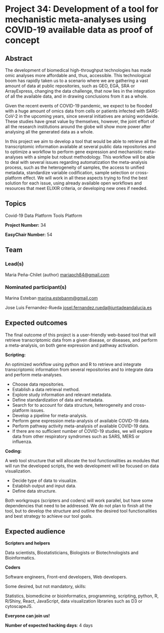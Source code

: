 # Project 34: Development of a tool for mechanistic meta-analyses using COVID-19 available data as proof of concept

## Abstract

The development of biomedical high-throughput technologies has made omic analyses more affordable and, thus, accessible. This technological boom has rapidly taken us to a scenario where we are gathering a vast amount of data at public repositories, such as GEO, EGA, SRA or ArrayExpress, changing the data challenge, that now lies in the integration of all the available data, and in drawing conclusions from it as a whole.

Given the recent events of COVID-19 pandemic, we expect to be flooded with a huge amount of omics data from cells or patients infected with SARS-CoV-2 in the upcoming years, since several initiatives are arising worldwide. These studies have great value by themselves, however, the joint effort of all the research institutions around the globe will show more power after analysing all the generated data as a whole.

In this project we aim to develop a tool that would be able to retrieve all the transcriptomic information available at several public data repositories and to optimize a workflow to perform gene expression and mechanistic meta-analyses with a simple but robust methodology. This workflow will be able to deal with several issues regarding automatization the meta-analysis process, such as the heterogeneity of samples, the access to unified metadata, standardize variable codification, sample selection or cross-platform effect. We will work in all these aspects trying to find the best solution for each issue, using already available open workflows and resources that meet ELIXIR criteria, or developing new ones if needed.

## Topics

Covid-19
Data Platform
Tools Platform

**Project Number:** 34

**EasyChair Number:** 54

## Team

### Lead(s)

Maria Peña-Chilet (author)
mariapch84@gmail.com

### Nominated participant(s)

Marina Esteban marina.estebanm@gmail.com

Jose Luis Fernandez-Rueda josel.fernandez.rueda@juntadeandalucia.es

## Expected outcomes

The final outcome of this project is a user-friendly web-based tool that will retrieve transcriptomic data from a given disease, or diseases, and perform a meta-analysis, on both gene expression and pathway activation.

**Scripting:**

An optimized workflow using python and R to retrieve and integrate transcriptomic information from several repositories and to integrate data and perform meta-analyses.

- Choose data repositories.
- Establish a data retrieval method.
- Explore study information and relevant metadata.
- Define standardization of data and metadata.
- Search for to account for data structure, heterogeneity and cross-platform issues.
- Develop a pipeline for meta-analysis.
- Perform gene expression meta-analysis of available COVID-19 data.
- Perform pathway activity meta-analysis of available COVID-19 data.
- If there are no sufficient number of COVID-19 studies, we will explore data from other respiratory syndromes such as SARS, MERS or influenza.

**Coding:**

 A web tool structure that will allocate the tool functionalities as modules that will run the developed scripts, the web development will be focused on data visualization.

- Decide type of data to visualize.
- Establish output and input data.
- Define data structure.

 Both workgroups (scripters and coders) will work parallel, but have some dependencies that need to be addressed. We do not plan to finish all the tool, but to develop the structure and outline the desired tool functionalities and best strategy to achieve our tool goals. 

## Expected audience

**Scripters and helpers**

 Data scientists, Biostatisticians, Biologists or Biotechnologists and Bioinformatics.

**Coders**

Software engineers, Front-end developers, Web developers.

Some desired, but not mandatory, skills:

Statistics, biomedicine or bioinformatics, programming, scripting, python, R, R/Shiny, React, JavaScript, data visualization libraries such as D3 or cytoscapeJS.

**Everyone can join us!**

**Number of expected hacking days**: 4 days
